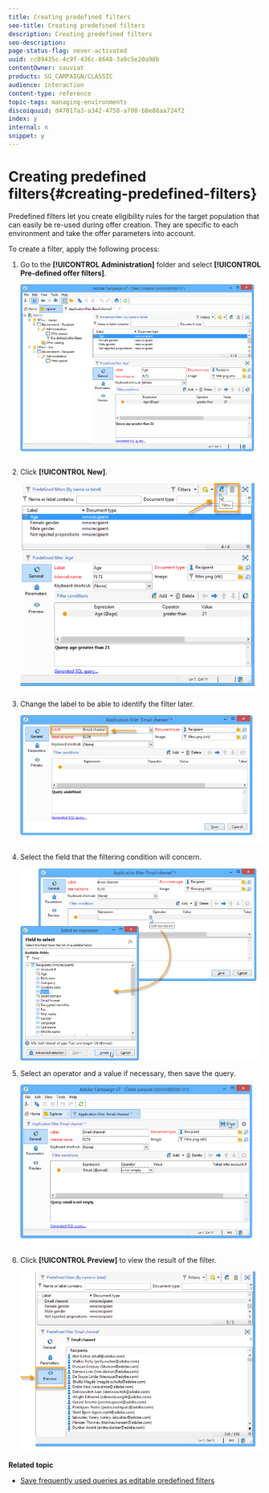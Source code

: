 ```yaml
---
title: Creating predefined filters
seo-title: Creating predefined filters
description: Creating predefined filters
seo-description: 
page-status-flag: never-activated
uuid: cc09435c-4c9f-436c-8648-3a9c5e20a98b
contentOwner: sauviat
products: SG_CAMPAIGN/CLASSIC
audience: interaction
content-type: reference
topic-tags: managing-environments
discoiquuid: d47017a3-a342-4758-a700-b8e88aa724f2
index: y
internal: n
snippet: y
---
```


# Creating predefined filters{#creating-predefined-filters}

 Predefined filters let you create eligibility rules for the target population that can easily be re-used during offer creation. They are specific to each environment and take the offer parameters into account.

To create a filter, apply the following process:

1. Go to the **[!UICONTROL Administration]** folder and select **[!UICONTROL Pre-defined offer filters]**.

   ![](assets/offer_filter_create_005.png)

1. Click **[!UICONTROL New]**.

   ![](assets/offer_filter_create_001.png)

1. Change the label to be able to identify the filter later.

   ![](assets/offer_filter_create_002.png)

1. Select the field that the filtering condition will concern.

   ![](assets/offer_filter_create_003.png)

1. Select an operator and a value if necessary, then save the query.

   ![](assets/offer_filter_create_004.png)

1. Click **[!UICONTROL Preview]** to view the result of the filter.

   ![](assets/offer_filter_create_006.png)

**Related topic**

* [Save frequently used queries as editable predefined filters](https://helpx.adobe.com/campaign/kb/simplifying-campaign-management-acc.html#Savefrequentlyusedqueriesaseditablepredefinedfilters)